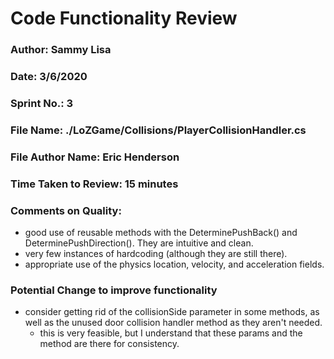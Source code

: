 # Code Functionality Review

### Author: Sammy Lisa

### Date: 3/6/2020

### Sprint No.: 3

### File Name: ./LoZGame/Collisions/PlayerCollisionHandler.cs

### File Author Name: Eric Henderson

### Time Taken to Review: 15 minutes

### Comments on Quality:
- good use of reusable methods with the DeterminePushBack() and DeterminePushDirection(). They are intuitive and clean.
- very few instances of hardcoding (although they are still there).
- appropriate use of the physics location, velocity, and acceleration fields.

### Potential Change to improve functionality
- consider getting rid of the collisionSide parameter in some methods, as well as the unused door collision handler method as they aren't needed. 
	- this is very feasible, but I understand that these params and the method are there for consistency.